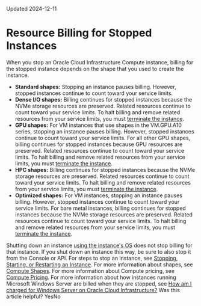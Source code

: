Updated 2024-12-11
# Resource Billing for Stopped Instances
When you stop an Oracle Cloud Infrastructure Compute instance, billing for the stopped instance depends on the shape that you used to create the instance.
  * **Standard shapes:** Stopping an instance pauses billing. However, stopped instances continue to count toward your service limits.
  * **Dense I/O shapes:** Billing continues for stopped instances because the NVMe storage resources are preserved. Related resources continue to count toward your service limits. To halt billing and remove related resources from your service limits, you must [terminate the instance](https://docs.oracle.com/en-us/iaas/Content/Compute/Tasks/terminatinginstance.htm#top "You can permanently delete \(terminate\) instances that you no longer need. Any attached VNICs and volumes are automatically detached when the instance terminates. Eventually, the instance's public and private IP addresses are released and become available for other instances.").
  * **GPU shapes:** For VM instances that use shapes in the VM.GPU.A10 series, stopping an instance pauses billing. However, stopped instances continue to count toward your service limits.
For all other GPU shapes, billing continues for stopped instances because GPU resources are preserved. Related resources continue to count toward your service limits. To halt billing and remove related resources from your service limits, you must [terminate the instance](https://docs.oracle.com/en-us/iaas/Content/Compute/Tasks/terminatinginstance.htm#top "You can permanently delete \(terminate\) instances that you no longer need. Any attached VNICs and volumes are automatically detached when the instance terminates. Eventually, the instance's public and private IP addresses are released and become available for other instances.").
  * **HPC shapes:** Billing continues for stopped instances because the NVMe storage resources are preserved. Related resources continue to count toward your service limits. To halt billing and remove related resources from your service limits, you must [terminate the instance](https://docs.oracle.com/en-us/iaas/Content/Compute/Tasks/terminatinginstance.htm#top "You can permanently delete \(terminate\) instances that you no longer need. Any attached VNICs and volumes are automatically detached when the instance terminates. Eventually, the instance's public and private IP addresses are released and become available for other instances.").
  * **Optimized shapes:** For VM instances, stopping an instance pauses billing. However, stopped instances continue to count toward your service limits.
For bare metal instances, billing continues for stopped instances because the NVMe storage resources are preserved. Related resources continue to count toward your service limits. To halt billing and remove related resources from your service limits, you must [terminate the instance](https://docs.oracle.com/en-us/iaas/Content/Compute/Tasks/terminatinginstance.htm#top "You can permanently delete \(terminate\) instances that you no longer need. Any attached VNICs and volumes are automatically detached when the instance terminates. Eventually, the instance's public and private IP addresses are released and become available for other instances.").


Shutting down an instance [using the instance's OS](https://docs.oracle.com/en-us/iaas/Content/Compute/Tasks/restartinginstance.htm#operatingsystem) does not stop billing for that instance. If you shut down an instance this way, be sure to also stop it from the Console or API.
For steps to stop an instance, see [Stopping, Starting, or Restarting an Instance](https://docs.oracle.com/en-us/iaas/Content/Compute/Tasks/restartinginstance.htm#top "You can stop, start, or restart an instance as needed to update software or resolve error conditions."). For more information about shapes, see [Compute Shapes](https://docs.oracle.com/en-us/iaas/Content/Compute/References/computeshapes.htm#Compute_Shapes).
For more information about Compute pricing, see [Compute Pricing](https://www.oracle.com/cloud/compute/pricing.html). For more information about how instances running Microsoft Windows Server are billed when they are stopped, see [How am I charged for Windows Server on Oracle Cloud Infrastructure?](https://docs.oracle.com/en-us/iaas/Content/Compute/References/microsoftlicensing.htm#generalquestions__pricing-for-win-server)
Was this article helpful?
YesNo

